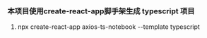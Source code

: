 ### 本项目使用create-react-app脚手架生成 typescript 项目

1. npx create-react-app axios-ts-notebook --template typescript